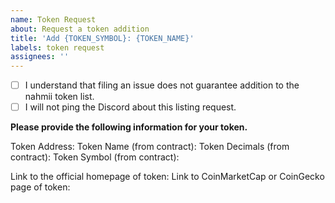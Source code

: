 ```yaml
---
name: Token Request
about: Request a token addition
title: 'Add {TOKEN_SYMBOL}: {TOKEN_NAME}'
labels: token request
assignees: ''
---
```


- [ ] I understand that filing an issue does not guarantee addition to the nahmii token list.
- [ ] I will not ping the Discord about this listing request.

**Please provide the following information for your token.**

Token Address: 
Token Name (from contract): 
Token Decimals (from contract): 
Token Symbol (from contract):

Link to the official homepage of token:
Link to CoinMarketCap or CoinGecko page of token: 